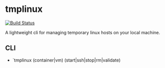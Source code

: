 # tmplinux

[![Build
Status](https://travis-ci.org/mattjmcnaughton/tmplinux.svg?branch=master)](https://travis-ci.org/mattjmcnaughton/tmplinux)

A lightweight cli for managing temporary linux hosts on your local machine.

## CLI

- `tmplinux (container|vm) (start|ssh|stop|rm|validate)


